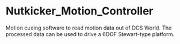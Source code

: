 # Nutkicker_Motion_Controller
Motion cueing software to read motion data out of DCS World. The processed data can be used to drive a 6DOF Stewart-type platform.
